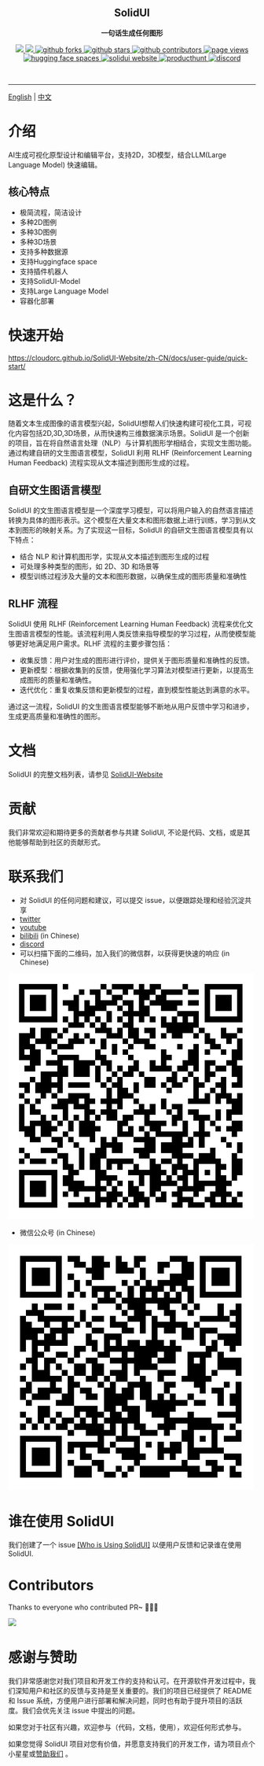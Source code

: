 <h2 align="center">
  SolidUI
</h2>

<p align="center">
  <strong>一句话生成任何图形</strong>
</p>

<p align="center">
    <a target="_blank" href="https://github.com/CloudOrc/SolidUI/blob/main/LICENSE">
        <img src="https://img.shields.io/badge/License-Apache%202.0-blue.svg?label=license" />
    </a>
    <a target="_blank" href="https://www.oracle.com/technetwork/java/javase/downloads/index.html">
        <img src="https://img.shields.io/badge/JDK-8-green.svg" />
    </a>

<a target="_blank" href='https://github.com/CloudOrc/SolidUI/fork'>
<img src="https://img.shields.io/github/forks/CloudOrc/SolidUI.svg" alt="github forks"/>
</a>
<a href="">
<img src="https://img.shields.io/github/stars/CloudOrc/SolidUI.svg" alt="github stars"/>
</a>
<a target="_blank" href='https://github.com/CloudOrc/SolidUI/graphs/contributors'>
<img src="https://img.shields.io/github/contributors/CloudOrc/SolidUI.svg" alt="github contributors"/>
</a>
<a href="">
<img src="https://badges.toozhao.com/badges/01GS2TEBGN98QRTZ1F3K0Y7XCG/green.svg" alt="page views"/>
</a>
<a target="_blank" href="https://huggingface.co/spaces/CloudOrc/SolidUI">
<img src="https://img.shields.io/badge/%F0%9F%A4%97%20Hugging%20Face%20Spaces-blue" alt="hugging face spaces"/>
</a>
<a target="_blank" href="https://cloudorc.github.io/SolidUI-Website/">
<img src="https://img.shields.io/badge/SolidUI%20Website-blue" alt="solidui website"/>
</a>
<a target="_blank" href="https://www.producthunt.com/posts/solidui?utm_source=badge-featured&utm_medium=badge&utm_souce=badge-solidui" >
<img src="https://img.shields.io/badge/producthunt-orange" alt="producthunt" />
</a>
<a target="_blank" href="https://discord.gg/NGRNu2mGeQ">
<img src="https://img.shields.io/discord/1110556150199504958" alt="discord"/>
</a>
</p>
<br/>

---

[English](README.md) | [中文](README_CN.md)

# 介绍

AI生成可视化原型设计和编辑平台，支持2D，3D模型，结合LLM(Large Language Model) 快速编辑。

## 核心特点

* 极简流程，简洁设计
* 多种2D图例
* 多种3D图例
* 多种3D场景
* 支持多种数据源
* 支持Huggingface space
* 支持插件机器人
* 支持SolidUI-Model
* 支持Large Language Model
* 容器化部署

# 快速开始

https://cloudorc.github.io/SolidUI-Website/zh-CN/docs/user-guide/quick-start/

# 这是什么？

随着文本生成图像的语言模型兴起，SolidUI想帮人们快速构建可视化工具，可视化内容包括2D,3D,3D场景，从而快速构三维数据演示场景。SolidUI 是一个创新的项目，旨在将自然语言处理（NLP）与计算机图形学相结合，实现文生图功能。通过构建自研的文生图语言模型，SolidUI 利用 RLHF (Reinforcement Learning Human Feedback) 流程实现从文本描述到图形生成的过程。

## 自研文生图语言模型

SolidUI 的文生图语言模型是一个深度学习模型，可以将用户输入的自然语言描述转换为具体的图形表示。这个模型在大量文本和图形数据上进行训练，学习到从文本到图形的映射关系。为了实现这一目标，SolidUI 的自研文生图语言模型具有以下特点：

* 结合 NLP 和计算机图形学，实现从文本描述到图形生成的过程
* 可处理多种类型的图形，如 2D、3D 和场景等
* 模型训练过程涉及大量的文本和图形数据，以确保生成的图形质量和准确性

## RLHF 流程

SolidUI 使用 RLHF (Reinforcement Learning Human Feedback) 流程来优化文生图语言模型的性能。该流程利用人类反馈来指导模型的学习过程，从而使模型能够更好地满足用户需求。RLHF 流程的主要步骤包括：

* 收集反馈：用户对生成的图形进行评价，提供关于图形质量和准确性的反馈。
* 更新模型：根据收集到的反馈，使用强化学习算法对模型进行更新，以提高生成图形的质量和准确性。
* 迭代优化：重复收集反馈和更新模型的过程，直到模型性能达到满意的水平。

通过这一流程，SolidUI 的文生图语言模型能够不断地从用户反馈中学习和进步，生成更高质量和准确性的图形。



# 文档

SolidUI 的完整文档列表，请参见 [SolidUI-Website](https://cloudorc.github.io/SolidUI-Website/zh-CN)

# 贡献

我们非常欢迎和期待更多的贡献者参与共建 SolidUI, 不论是代码、文档，或是其他能够帮助到社区的贡献形式。

# 联系我们

- 对 SolidUI 的任何问题和建议，可以提交 issue，以便跟踪处理和经验沉淀共享
- [twitter](https://twitter.com/dlimeng192048)
- [youtube](https://www.youtube.com/@dlimeng)
- [bilibili](https://space.bilibili.com/472576729) (in Chinese)
- [discord](https://discord.gg/NGRNu2mGeQ)
- 可以扫描下面的二维码，加入我们的微信群，以获得更快速的响应 (in Chinese)

![SolidUI1](docs/images/solidui_contact_01.png)

- 微信公众号 (in Chinese)

![SolidUI2](docs/images/solidui_contact_02.png)

# 谁在使用 SolidUI

我们创建了一个 issue [[Who is Using SolidUI]](https://github.com/CloudOrc/SolidUI/issues/1) 以便用户反馈和记录谁在使用 SolidUI.

# Contributors

Thanks to everyone who contributed PR~ 🎉🎉🎉

<a href="https://github.com/CloudOrc/SolidUI/graphs/contributors">
<img src="https://contrib.rocks/image?repo=CloudOrc/SolidUI" />
</a>

# 感谢与赞助

我们非常感谢您对我们项目和开发工作的支持和认可。在开源软件开发过程中，我们深知用户和社区的反馈与支持是至关重要的。我们的项目已经提供了 README 和 Issue 系统，方便用户进行部署和解决问题，同时也有助于提升项目的活跃度。我们会优先关注 issue 中提出的问题。

如果您对于社区有兴趣，欢迎参与（代码，文档，使用），欢迎任何形式参与。

如果您觉得 SolidUI 项目对您有价值，并愿意支持我们的开发工作，请为项目点个小星星或[赞助我们](https://afdian.net/a/solidui) 。
